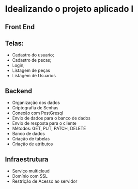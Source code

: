 # Idealizando o projeto aplicado I

## Front End
## Telas:
- Cadastro do usuario;
- Cadastro de pecas; 
- Login;
- Listagem de peças
- Listagem de Usuarios
## Backend
- Organização dos dados
- Criptografia de Senhas
- Conexão com PostGresql
- Envio de dados para o banco de dados
- Envio de resposta para o cliente
- Métodos: GET, PUT, PATCH, DELETE
- Banco de dados
- Criação de tabelas
- Criação de atributos
## Infraestrutura
- Serviço multicloud
- Domínio com SSL
- Restrição de Acesso ao servidor
